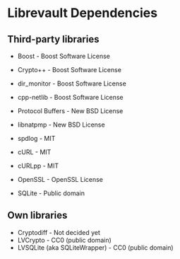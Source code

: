 Librevault Dependencies
=======================

Third-party libraries
---------------------
- Boost - Boost Software License
- Crypto++ - Boost Software License
- dir_monitor - Boost Software License
- cpp-netlib - Boost Software License

- Protocol Buffers - New BSD License
- libnatpmp - New BSD License

- spdlog - MIT
- cURL - MIT
- cURLpp - MIT

- OpenSSL - OpenSSL License

- SQLite - Public domain

Own libraries
-------------
- Cryptodiff - Not decided yet
- LVCrypto - CC0 (public domain)
- LVSQLite (aka SQLiteWrapper) - CC0 (public domain)